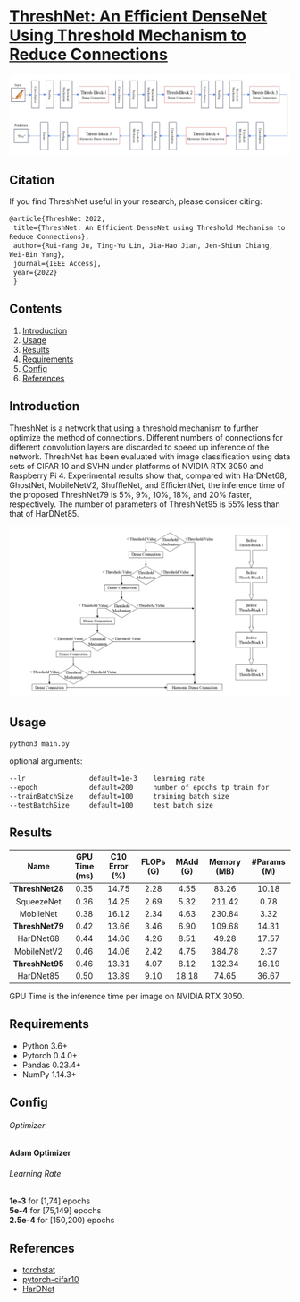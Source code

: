 # [ThreshNet: An Efficient DenseNet Using Threshold Mechanism to Reduce Connections](https://arxiv.org/abs/2201.03013)
<p align="center">
  <img src="Img/threshnet.jpg" width="640" title="threshnet">
</p>

## Citation
If you find ThreshNet useful in your research, please consider citing:

	@article{ThreshNet 2022,
	 title={ThreshNet: An Efficient DenseNet using Threshold Mechanism to Reduce Connections},
	 author={Rui-Yang Ju, Ting-Yu Lin, Jia-Hao Jian, Jen-Shiun Chiang, Wei-Bin Yang},
	 journal={IEEE Access},
	 year={2022}
	 }
	 
## Contents
1. [Introduction](#introduction)
2. [Usage](#Usage)
2. [Results](#Results)
3. [Requirements](#Requirements)
4. [Config](#Config)
5. [References](#References)

## Introduction
ThreshNet is a network that using a threshold mechanism to further optimize the method of connections. Different numbers of connections for different convolution layers are discarded to speed up inference of the network. ThreshNet has been evaluated with image classification using data sets of CIFAR 10 and SVHN under platforms of NVIDIA RTX 3050 and Raspberry Pi 4. Experimental results show that, compared with HarDNet68, GhostNet, MobileNetV2, ShuffleNet, and EfficientNet, the inference time of the proposed ThreshNet79 is 5%, 9%, 10%, 18%, and 20% faster, respectively. The number of parameters of ThreshNet95 is 55% less than that of HarDNet85.

 <img src="Img/threshold-mechanism.jpg" width="640" title="threshold-mechanism">

## Usage
```bash
python3 main.py
```
optional arguments:

    --lr                default=1e-3    learning rate
    --epoch             default=200     number of epochs tp train for
    --trainBatchSize    default=100     training batch size
    --testBatchSize     default=100     test batch size

## Results
| Name | GPU Time (ms) | C10 Error (%) | FLOPs (G) | MAdd (G) | Memory (MB) | #Params (M) |
| :---: | :---: | :---: | :---: | :---: | :---: | :---: |
| **ThreshNet28** | 0.35 | 14.75 | 2.28 | 4.55 | 83.26 | 10.18 |
| SqueezeNet | 0.36 | 14.25 | 2.69 | 5.32 | 211.42 | 0.78 |
| MobileNet | 0.38 | 16.12 | 2.34 | 4.63 | 230.84 | 3.32 |
| **ThreshNet79** | 0.42 | 13.66  | 3.46 | 6.90 | 109.68  | 14.31 |
| HarDNet68 | 0.44 | 14.66 | 4.26 | 8.51 | 49.28 | 17.57 |
| MobileNetV2 | 0.46 | 14.06 | 2.42 | 4.75 | 384.78 | 2.37 |
| **ThreshNet95** | 0.46 | 13.31 | 4.07 | 8.12 | 132.34 | 16.19 | 
| HarDNet85 | 0.50 | 13.89 | 9.10 | 18.18 | 74.65 | 36.67 |
GPU Time is the inference time per image on NVIDIA RTX 3050.

## Requirements
* Python 3.6+
* Pytorch 0.4.0+
* Pandas 0.23.4+
* NumPy 1.14.3+

## Config
###### Optimizer 
__Adam Optimizer__
###### Learning Rate
__1e-3__ for [1,74] epochs <br>
__5e-4__ for [75,149] epochs <br>
__2.5e-4__ for [150,200) epochs <br>


## References
* [torchstat](https://github.com/Swall0w/torchstat)
* [pytorch-cifar10](https://github.com/soapisnotfat/pytorch-cifar10)
* [HarDNet](https://github.com/PingoLH/Pytorch-HarDNet)
